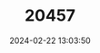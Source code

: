 ---
title: "20457"
category: "Speleomantes imperialis"
draft: false
date: 2024-02-22 13:03:50
languages:
  English: ["Imperial Cave Salamander", "Odorous Cave Salamander", "Scented Cave Salamander"]
  Italian: ["Geotritone Imperiale", "Geotritone Odoroso"]
---